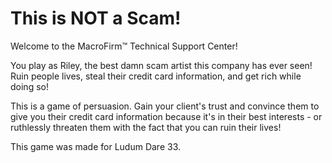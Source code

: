 # This is NOT a Scam!

Welcome to the MacroFirm™ Technical Support Center!

You play as Riley, the best damn scam artist this company has ever seen! Ruin people lives, steal their credit card information, and get rich while doing so!

This is a game of persuasion. Gain your client's trust and convince them to give you their credit card information because it's in their best interests - or ruthlessly threaten them with the fact that you can ruin their lives!

This game was made for Ludum Dare 33.
